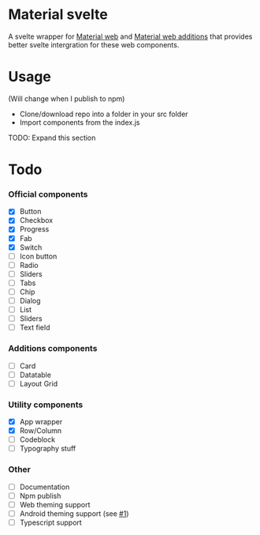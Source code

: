 # Material svelte
A svelte wrapper for [Material web](https://github.com/material-components/material-web) and [Material web additions](https://github.com/maicol07/material-web-additions) that provides better svelte intergration for these web components.

# Usage
(Will change when I publish to npm)
 - Clone/download repo into a folder in your src folder
 - Import components from the index.js

TODO: Expand this section

# Todo
### Official components
 - [x] Button
 - [x] Checkbox
 - [x] Progress
 - [x] Fab
 - [x] Switch
 - [ ] Icon button
 - [ ] Radio
 - [ ] Sliders
 - [ ] Tabs
 - [ ] Chip
 - [ ] Dialog
 - [ ] List
 - [ ] Sliders
 - [ ] Text field
### Additions components
 - [ ] Card
 - [ ] Datatable
 - [ ] Layout Grid
### Utility components
 - [x] App wrapper
 - [x] Row/Column
 - [ ] Codeblock
 - [ ] Typography stuff
### Other
 - [ ] Documentation
 - [ ] Npm publish
 - [ ] Web theming support
 - [ ] Android theming support (see [#1](https://github.com/Aworldc/material-svelte/issues/1))
 - [ ] Typescript support
